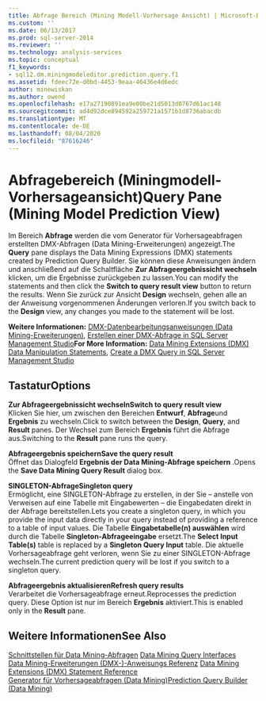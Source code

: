 ```yaml
---
title: Abfrage Bereich (Mining Modell-Vorhersage Ansicht) | Microsoft-Dokumentation
ms.custom: ''
ms.date: 06/13/2017
ms.prod: sql-server-2014
ms.reviewer: ''
ms.technology: analysis-services
ms.topic: conceptual
f1_keywords:
- sql12.dm.miningmodeleditor.prediction.query.f1
ms.assetid: fdeec72e-d0bd-4453-9eaa-46436e4d6edc
author: minewiskan
ms.author: owend
ms.openlocfilehash: e17a27190891ea9e00be21d5013d0767d61ac148
ms.sourcegitcommit: ad4d92dce894592a259721a1571b1d8736abacdb
ms.translationtype: MT
ms.contentlocale: de-DE
ms.lasthandoff: 08/04/2020
ms.locfileid: "87616246"
---
```

# <a name="query-pane-mining-model-prediction-view"></a><span data-ttu-id="6059c-102">Abfragebereich (Miningmodell-Vorhersageansicht)</span><span class="sxs-lookup"><span data-stu-id="6059c-102">Query Pane (Mining Model Prediction View)</span></span>
  <span data-ttu-id="6059c-103">Im Bereich **Abfrage** werden die vom Generator für Vorhersageabfragen erstellten DMX-Abfragen (Data Mining-Erweiterungen) angezeigt.</span><span class="sxs-lookup"><span data-stu-id="6059c-103">The **Query** pane displays the Data Mining Expressions (DMX) statements created by Prediction Query Builder.</span></span> <span data-ttu-id="6059c-104">Sie können diese Anweisungen ändern und anschließend auf die Schaltfläche **Zur Abfrageergebnissicht wechseln** klicken, um die Ergebnisse zurückgeben zu lassen.</span><span class="sxs-lookup"><span data-stu-id="6059c-104">You can modify the statements and then click the **Switch to query result view** button to return the results.</span></span> <span data-ttu-id="6059c-105">Wenn Sie zurück zur Ansicht **Design** wechseln, gehen alle an der Anweisung vorgenommenen Änderungen verloren.</span><span class="sxs-lookup"><span data-stu-id="6059c-105">If you switch back to the **Design** view, any changes you made to the statement will be lost.</span></span>  
  
 <span data-ttu-id="6059c-106">**Weitere Informationen:** [DMX-Datenbearbeitungsanweisungen &#40;Data Mining-Erweiterungen&#41;](/sql/dmx/dmx-statements-data-manipulation), [Erstellen einer DMX-Abfrage in SQL Server Management Studio](data-mining/create-a-dmx-query-in-sql-server-management-studio.md)</span><span class="sxs-lookup"><span data-stu-id="6059c-106">**For More Information:** [Data Mining Extensions &#40;DMX&#41; Data Manipulation Statements](/sql/dmx/dmx-statements-data-manipulation), [Create a DMX Query in SQL Server Management Studio](data-mining/create-a-dmx-query-in-sql-server-management-studio.md)</span></span>  
  
## <a name="options"></a><span data-ttu-id="6059c-107">Tastatur</span><span class="sxs-lookup"><span data-stu-id="6059c-107">Options</span></span>  
 <span data-ttu-id="6059c-108">**Zur Abfrageergebnissicht wechseln**</span><span class="sxs-lookup"><span data-stu-id="6059c-108">**Switch to query result view**</span></span>  
 <span data-ttu-id="6059c-109">Klicken Sie hier, um zwischen den Bereichen **Entwurf**, **Abfrage**und **Ergebnis** zu wechseln.</span><span class="sxs-lookup"><span data-stu-id="6059c-109">Click to switch between the **Design**, **Query**, and **Result** panes.</span></span> <span data-ttu-id="6059c-110">Der Wechsel zum Bereich **Ergebnis** führt die Abfrage aus.</span><span class="sxs-lookup"><span data-stu-id="6059c-110">Switching to the **Result** pane runs the query.</span></span>  
  
 <span data-ttu-id="6059c-111">**Abfrageergebnis speichern**</span><span class="sxs-lookup"><span data-stu-id="6059c-111">**Save the query result**</span></span>  
 <span data-ttu-id="6059c-112">Öffnet das Dialogfeld **Ergebnis der Data Mining-Abfrage speichern** .</span><span class="sxs-lookup"><span data-stu-id="6059c-112">Opens the **Save Data Mining Query Result** dialog box.</span></span>  
  
 <span data-ttu-id="6059c-113">**SINGLETON-Abfrage**</span><span class="sxs-lookup"><span data-stu-id="6059c-113">**Singleton query**</span></span>  
 <span data-ttu-id="6059c-114">Ermöglicht, eine SINGLETON-Abfrage zu erstellen, in der Sie &ndash; anstelle von Verweisen auf eine Tabelle mit Eingabewerten &ndash; die Eingabedaten direkt in der Abfrage bereitstellen.</span><span class="sxs-lookup"><span data-stu-id="6059c-114">Lets you create a singleton query, in which you provide the input data directly in your query instead of providing a reference to a table of input values.</span></span> <span data-ttu-id="6059c-115">Die Tabelle **Eingabetabelle(n) auswählen** wird durch die Tabelle **Singleton-Abfrageeingabe** ersetzt.</span><span class="sxs-lookup"><span data-stu-id="6059c-115">The **Select Input Table(s)** table is replaced by a **Singleton Query Input** table.</span></span> <span data-ttu-id="6059c-116">Die aktuelle Vorhersageabfrage geht verloren, wenn Sie zu einer SINGLETON-Abfrage wechseln.</span><span class="sxs-lookup"><span data-stu-id="6059c-116">The current prediction query will be lost if you switch to a singleton query.</span></span>  
  
 <span data-ttu-id="6059c-117">**Abfrageergebnis aktualisieren**</span><span class="sxs-lookup"><span data-stu-id="6059c-117">**Refresh query results**</span></span>  
 <span data-ttu-id="6059c-118">Verarbeitet die Vorhersageabfrage erneut.</span><span class="sxs-lookup"><span data-stu-id="6059c-118">Reprocesses the prediction query.</span></span> <span data-ttu-id="6059c-119">Diese Option ist nur im Bereich **Ergebnis** aktiviert.</span><span class="sxs-lookup"><span data-stu-id="6059c-119">This is enabled only in the **Result** pane.</span></span>  
  
## <a name="see-also"></a><span data-ttu-id="6059c-120">Weitere Informationen</span><span class="sxs-lookup"><span data-stu-id="6059c-120">See Also</span></span>  
 <span data-ttu-id="6059c-121">[Schnittstellen für Data Mining-Abfragen](data-mining/data-mining-query-tools.md) </span><span class="sxs-lookup"><span data-stu-id="6059c-121">[Data Mining Query Interfaces](data-mining/data-mining-query-tools.md) </span></span>  
 <span data-ttu-id="6059c-122">[Data Mining-Erweiterungen &#40;DMX-&#41;-Anweisungs Referenz](/sql/dmx/data-mining-extensions-dmx-statements) </span><span class="sxs-lookup"><span data-stu-id="6059c-122">[Data Mining Extensions &#40;DMX&#41; Statement Reference](/sql/dmx/data-mining-extensions-dmx-statements) </span></span>  
 [<span data-ttu-id="6059c-123">Generator für Vorhersageabfragen &#40;Data Mining&#41;</span><span class="sxs-lookup"><span data-stu-id="6059c-123">Prediction Query Builder &#40;Data Mining&#41;</span></span>](prediction-query-builder-data-mining.md)  
  
  
